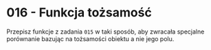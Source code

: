# 016 - Funkcja tożsamość

Przepisz funkcje z zadania `015` w taki sposób, aby zwracała specjalne porównanie bazując na
tożsamości obiektu a nie jego polu.
